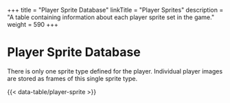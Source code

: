 +++
title = "Player Sprite Database"
linkTitle = "Player Sprites"
description = "A table containing information about each player sprite set in the game."
weight = 590
+++

# Player Sprite Database

There is only one sprite type defined for the player. Individual player images are stored as frames of this single sprite type.

{{< data-table/player-sprite >}}
